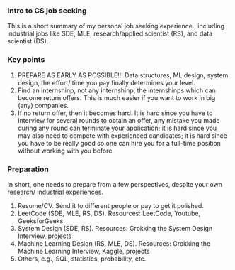 ### Intro to CS job seeking

This is a short summary of my personal job seeking experience., including industrial jobs like SDE, MLE, research/applied scientist (RS), and data scientist (DS).

### Key points
1) PREPARE AS EARLY AS POSSIBLE!!! Data structures, ML design, system design, the effort/ time you pay finally determines your level.
2) Find an internshinp, not any internshinp, the internshinps which can become return offers. This is much easier if you want to work in big (any) companies.
3) If no return offer, then it becomes hard. It is hard since you have to interview for several rounds to obtain an offer, any mistake you made during any round can terminate your application; it is hard since you may also need to compete with experienced candidates; it is hard since you have to be really good so one can hire you for a full-time position without working with you before.

### Preparation
In short, one needs to prepare from a few perspectives, despite your own research/ industrial experiences.

1) Resume/CV. Send it to different people or pay to get it polished.
2) LeetCode (SDE, MLE, RS, DS). Resources: LeetCode, Youtube, GeeksforGeeks
3) System Design (SDE, RS). Resources: Grokking the System Design Interview, projects
4) Machine Learning Design (RS, MLE, DS). Resources: Grokking the Machine Learning Interview, Kaggle, projects
5) Others, e.g., SQL, statistics, probability, etc. 
